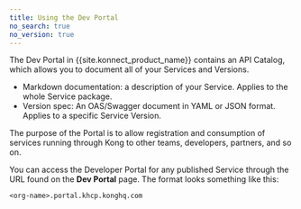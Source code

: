 ```yaml
---
title: Using the Dev Portal
no_search: true
no_version: true
---
```


The Dev Portal in {{site.konnect_product_name}} contains an API Catalog,
which allows you to document all of your Services and Versions.

* Markdown documentation: a description of your Service. Applies to the whole
Service package.
* Version spec: An OAS/Swagger document in YAML or JSON format. Applies to a
specific Service Version.

The purpose of the Portal is to allow registration and consumption of services
running through Kong to other teams, developers, partners, and so on.

You can access the Developer Portal for any published Service through the URL
found on the **Dev Portal** page. The format looks something like this:

```
<org-name>.portal.khcp.konghq.com
```
